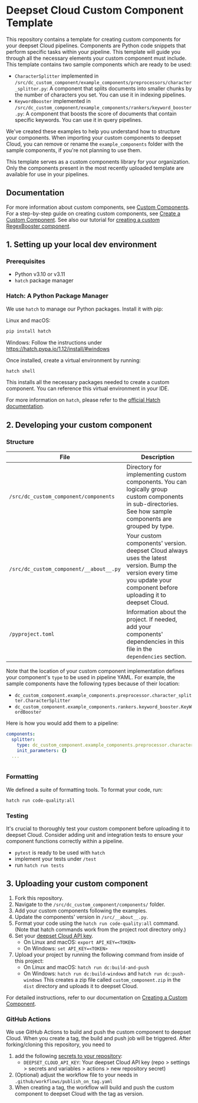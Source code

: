 # Deepset Cloud Custom Component Template

This repository contains a template for creating custom components for your deepset Cloud pipelines. Components are Python code snippets that perform specific tasks within your pipeline. This template will guide you through all the necessary elements your custom component must include.
This template contains two sample components which are ready to be used: 
  - `CharacterSplitter` implemented in `/src/dc_custom_component/example_components/preprocessors/character_splitter.py`: A component that splits documents into smaller chunks by the number of characters you set. You can use it in indexing pipelines.
  - `KeywordBooster` implemented in `/src/dc_custom_component/example_components/rankers/keyword_booster.py`: A component that boosts the score of documents that contain specific keywords. You can use it in query pipelines.

We've created these examples to help you understand how to structure your components. When importing your custom components to deepset Cloud, you can remove or rename the `example_components` folder with the sample components, if you're not planning to use them. 

This template serves as a custom components library for your organization. Only the components present in the most recently uploaded template are available for use in your pipelines. 

## Documentation
For more information about custom components, see [Custom Components](https://docs.cloud.deepset.ai/docs/custom-components). 
For a step-by-step guide on creating custom components, see [Create a Custom Component](https://docs.cloud.deepset.ai/docs/create-a-custom-component).
See also our tutorial for [creating a custom RegexBooster component](https://docs.cloud.deepset.ai/docs/tutorial-creating-a-custom-component).

## 1. Setting up your local dev environment

### Prerequisites

- Python v3.10 or v3.11
- `hatch` package manager

### Hatch: A Python Package Manager

We use `hatch` to manage our Python packages. Install it with pip:

Linux and macOS:
```bash
pip install hatch
```

Windows:
Follow the instructions under https://hatch.pypa.io/1.12/install/#windows

Once installed, create a virtual environment by running:

```bash
hatch shell
```

This installs all the necessary packages needed to create a custom component. You can reference this virtual environment in your IDE.

For more information on `hatch`, please refer to the [official Hatch documentation](https://hatch.pypa.io/).

## 2. Developing your custom component

### Structure

| File | Description |
|------|-------------|
| `/src/dc_custom_component/components` | Directory for implementing custom components. You can logically group custom components in sub-directories. See how sample components are grouped by type. |
| `/src/dc_custom_component/__about__.py` | Your custom components' version. deepset Cloud always uses the latest version. Bump the version every time you update your component before uploading it to deepset Cloud. |
| `/pyproject.toml` | Information about the project. If needed, add your components' dependencies in this file in the `dependencies` section. |

Note that the location of your custom component implementation defines your component's `type` to be used in pipeline YAML. For example, the sample components have the following types because of their location:
  - `dc_custom_component.example_components.preprocessor.character_splitter.CharacterSplitter`
  - `dc_custom_component.example_components.rankers.keyword_booster.KeyWordBooster`

Here is how you would add them to a pipeline:
```yaml
components:
  splitter:
    type: dc_custom_component.example_components.preprocessor.character_splitter.CharacterSplitter
    init_parameters: {}
  ...
    
```
### Formatting
We defined a suite of formatting tools. To format your code, run:

```bash
hatch run code-quality:all
```

### Testing

It's crucial to thoroughly test your custom component before uploading it to deepset Cloud. Consider adding unit and integration tests to ensure your component functions correctly within a pipeline.
- `pytest` is ready to be used with `hatch`
- implement your tests under `/test`
- run `hatch run tests`

## 3. Uploading your custom component

1. Fork this repository.
2. Navigate to the `/src/dc_custom_component/components/` folder.
3. Add your custom components following the examples.
4. Update the components' version in `/src/__about__.py`.
5. Format your code using the `hatch run code-quality:all` command. (Note that hatch commands work from the project root directory only.)
6. Set your [deepset Cloud API key](https://docs.cloud.deepset.ai/docs/generate-api-key).
   - On Linux and macOS: `export API_KEY=<TOKEN>`
   - On Windows: `set API_KEY=<TOKEN>`
7. Upload your project by running the following command from inside of this project:
   - On Linux and macOS: `hatch run dc:build-and-push`
   - On Windows: `hatch run dc:build-windows` and `hatch run dc:push-windows`
   This creates a zip file called `custom_component.zip` in the `dist` directory and uploads it to deepset Cloud.

For detailed instructions, refer to our documentation on [Creating a Custom Component](https://docs.cloud.deepset.ai/docs/create-a-custom-component).

### GitHub Actions

We use GitHub Actions to build and push the custom component to deepset Cloud. When you create a tag, the build and push job will be triggered.
After forking/cloning this repository, you need to 
1. add the following [secrets to your repository](https://docs.github.com/en/actions/security-for-github-actions/security-guides/using-secrets-in-github-actions):
   - `DEEPSET_CLOUD_API_KEY`: Your deepset Cloud API key (repo > settings > secrets and variables > actions > new repository secret)
2. (Optional) adjust the workflow file to your needs in `.github/workflows/publish_on_tag.yaml`
3. When creating a tag, the workflow will build and push the custom component to deepset Cloud with the tag as version.

